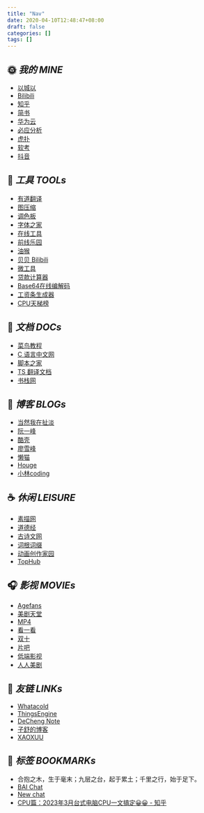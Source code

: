 ```yaml
---
title: "Nav"
date: 2020-04-10T12:48:47+08:00
draft: false
categories: []
tags: []
---
```


<div class="nav">

## 🌞 *我的 MINE*
- [以城以](https://echenge.com)
- [Bilibili](https://bilibili.com/)
- [知乎](https://www.zhihu.com/)
- [简书](https://www.jianshu.com/)
- [华为云](https://cloud.huawei.com/home#/home)
- [必应分析](https://www.bing.com/webmasters/home?siteUrl=https://did7.com/) 
- [虎扑](https://www.hupu.com/)
- [软考](https://www.ruankao.org.cn/)
- [抖音](https://www.douyin.com/)

<!-- ## 🔔 *论坛 FORUM* -->

## 🔨 *工具 TOOLs*
- [有道翻译](http://fanyi.youdao.com/)
- [图压缩](https://www.bejson.com/ui/compress_img/)
- [调色板](https://www.sojson.com/web/panel.html)
- [字体之家](http://www.fonts.net.cn/)
- [在线工具](https://tool.lu/c/image/) 
- [前线乐园](https://www.whg6.com/) 
- [油猴](https://www.tampermonkey.net/)
- [贝贝 Bilibili](https://xbeibeix.com/api/bilibili/)
- [微工具](http://www.wetools.com/)
- [贷款计算器](https://www.cmbchina.com/CmbWebPubInfo/Cal_Loan_Per.aspx)
- [Base64在线编解码](https://www.hitoy.org/tool/file_base64.php)
- [工资条生成器](http://www.obeishi.com/ccc/b121/)
- [CPU天梯榜](https://topic.expreview.com/CPU/)

## 📑 *文档 DOCs*
- [菜鸟教程](http://www.runoob.com/) 
- [C 语言中文网](http://c.biancheng.net/)
- [脚本之家](https://www.jb51.net/)
- [TS 翻译文档](https://ts.yayujs.com/)
- [书栈网](https://www.bookstack.cn/)

## 🍺 *博客 BLOGs*
- [当然我在扯淡](http://www.yinwang.org/)
- [阮一峰](http://www.ruanyifeng.com/blog/developer/)
- [酷壳](https://coolshell.cn/)
- [廖雪峰](https://www.liaoxuefeng.com/)
- [懒猫](https://manateelazycat.github.io/index.html)
- [Houge](https://litterhougelangley.club/blog/)
- [小林coding](https://xiaolincoding.com/)

## ☕️ *休闲 LEISURE*
- [素描网](http://www.sumiaowang.com/)
- [道德经](https://www.daodejing.org/) 
- [古诗文网](https://www.gushiwen.cn/) 
- [词根词缀](http://www.etymon.cn/index.html)
- [动画创作家园](https://www.chinavid.com/)
- [TopHub](https://tophub.today/)

## 🎧 *影视 MOVIEs*
- [Agefans](http://www.agefans.top/)
- [美剧天堂](https://www.meijutt.tv/)
- [MP4](https://www.boxmp4.com/)
- [看一看](https://www.kyikan.cc/)
- [双十](https://www.1010dy3.com/)
- [片吧](http://www.pianbar.net/)
- [低端影视](https://ddys.art/)
- [人人美剧](https://www.sczequan.com/)

## 🧲 *友链 LINKs*
- [Whatacold](https://whatacold.io/zh-cn/)
- [ThingsEngine](https://www.thethingsengine.org/)
- [DeCheng Note](https://note.dc6.fun/)
- [子舒的博客](https://zburu.com/)
- [XAOXUU](https://xaoxuu.com/)

</div>

## 🔖 *标签 BOOKMARKs*

<div class="bookmark">

- 合抱之木，生于毫末；九层之台，起于累土；千里之行，始于足下。
- [BAI Chat](https://chatbot.theb.ai/#/chat)
- [New chat](http://10.9.2.101:3000/)
- [CPU篇：2023年3月台式电脑CPU一文搞定😀😀 - 知乎](https://zhuanlan.zhihu.com/p/425492516)

</div>